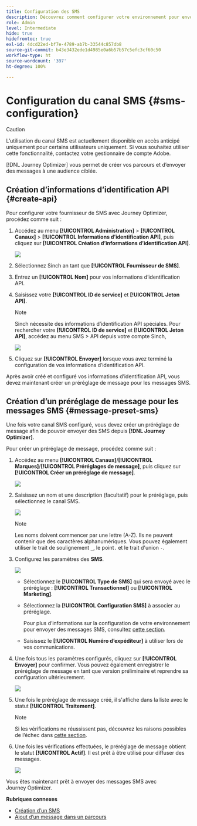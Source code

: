 ```yaml
---
title: Configuration des SMS
description: Découvrez comment configurer votre environnement pour envoyer des messages SMS avec Journey Optimizer
role: Admin
level: Intermediate
hide: true
hidefromtoc: true
exl-id: 4dcd22ed-bf7e-4789-ab7b-33544c857db8
source-git-commit: b43e3432ede1d4985e0a6b57b57c5efc3cf60c50
workflow-type: ht
source-wordcount: '397'
ht-degree: 100%

---
```


# Configuration du canal SMS {#sms-configuration}

>[!CAUTION]
>
> Lʼutilisation du canal SMS est actuellement disponible en accès anticipé uniquement pour certains utilisateurs uniquement. Si vous souhaitez utiliser cette fonctionnalité, contactez votre gestionnaire de compte Adobe.

[!DNL Journey Optimizer] vous permet de créer vos parcours et dʼenvoyer des messages à une audience ciblée.

## Création d’informations d’identification API {#create-api}

Pour configurer votre fournisseur de SMS avec Journey Optimizer, procédez comme suit :

1. Accédez au menu **[!UICONTROL Administration]** > **[!UICONTROL Canaux]** > **[!UICONTROL Informations d’identification API]**, puis cliquez sur **[!UICONTROL Création d’informations d’identification API]**.

   ![](../assets/sms_4.png)

1. Sélectionnez Sinch an tant que **[!UICONTROL Fournisseur de SMS]**.

1. Entrez un **[!UICONTROL Nom]** pour vos informations d’identification API.

1. Saisissez votre **[!UICONTROL ID de service]** et **[!UICONTROL Jeton API]**.

   >[!NOTE]
   >
   > Sinch nécessite des informations d’identification API spéciales. Pour rechercher votre **[!UICONTROL ID de service]** et **[!UICONTROL Jeton API]**, accédez au menu SMS > API depuis votre compte Sinch,

   ![](../assets/sms_5.png)

1. Cliquez sur **[!UICONTROL Envoyer]** lorsque vous avez terminé la configuration de vos informations d’identification API.

Après avoir créé et configuré vos informations d’identification API, vous devez maintenant créer un préréglage de message pour les messages SMS.

## Création dʼun préréglage de message pour les messages SMS {#message-preset-sms}

Une fois votre canal SMS configuré, vous devez créer un préréglage de message afin de pouvoir envoyer des SMS depuis **[!DNL Journey Optimizer]**.

Pour créer un préréglage de message, procédez comme suit :

1. Accédez au menu **[!UICONTROL Canaux]**/**[!UICONTROL Marques]**/**[!UICONTROL Préréglages de message]**, puis cliquez sur **[!UICONTROL Créer un préréglage de message]**. 

   ![](../assets/preset-create.png)

1. Saisissez un nom et une description (facultatif) pour le préréglage, puis sélectionnez le canal SMS.

   ![](../assets/sms_preset.png)

   >[!NOTE]
   >
   > Les noms doivent commencer par une lettre (A-Z). Ils ne peuvent contenir que des caractères alphanumériques. Vous pouvez également utiliser le trait de soulignement `_`, le point`.` et le trait d&#39;union `-`.

1. Configurez les paramètres des **SMS**.

   ![](../assets/preset-sms.png)

   * Sélectionnez le **[!UICONTROL Type de SMS]** qui sera envoyé avec le préréglage : **[!UICONTROL Transactionnel]** ou **[!UICONTROL Marketing]**.

   * Sélectionnez la **[!UICONTROL Configuration SMS]** à associer au préréglage.

      Pour plus dʼinformations sur la configuration de votre environnement pour envoyer des messages SMS, consultez [cette section](sms-configuration.md).

   * Saisissez le **[!UICONTROL Numéro dʼexpéditeur]** à utiliser lors de vos communications.

1. Une fois tous les paramètres configurés, cliquez sur **[!UICONTROL Envoyer]** pour confirmer. Vous pouvez également enregistrer le préréglage de message en tant que version préliminaire et reprendre sa configuration ultérieurement.

   ![](../assets/sms_preset_2.png)

1. Une fois le préréglage de message créé, il s&#39;affiche dans la liste avec le statut **[!UICONTROL Traitement]**.

   >[!NOTE]
   >
   >Si les vérifications ne réussissent pas, découvrez les raisons possibles de l’échec dans [cette section](#monitor-message-presets).

1. Une fois les vérifications effectuées, le préréglage de message obtient le statut **[!UICONTROL Actif]**. Il est prêt à être utilisé pour diffuser des messages.

   ![](../assets/preset-active.png)

Vous êtes maintenant prêt à envoyer des messages SMS avec Journey Optimizer.

**Rubriques connexes**

* [Création dʼun SMS](../messages/create-sms.md)
* [Ajout dʼun message dans un parcours](../building-journeys/journeys-message.md)
